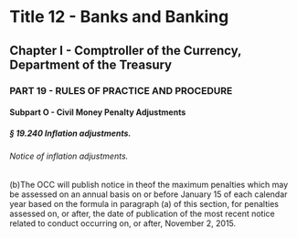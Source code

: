 
# Title 12 - Banks and Banking
## Chapter I - Comptroller of the Currency, Department of the Treasury
### PART 19 - RULES OF PRACTICE AND PROCEDURE
#### Subpart O - Civil Money Penalty Adjustments
##### § 19.240 Inflation adjustments.
###### Notice of inflation adjustments.

(b)The OCC will publish notice in theof the maximum penalties which may be assessed on an annual basis on or before January 15 of each calendar year based on the formula in paragraph (a) of this section, for penalties assessed on, or after, the date of publication of the most recent notice related to conduct occurring on, or after, November 2, 2015.
